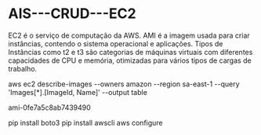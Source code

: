 # AIS---CRUD---EC2

EC2 é o serviço de computação da AWS.
AMI é a imagem usada para criar instâncias, contendo o sistema operacional e aplicações.
Tipos de Instâncias como t2 e t3 são categorias de máquinas virtuais com diferentes capacidades de CPU e memória, otimizadas para vários tipos de cargas de trabalho.

aws ec2 describe-images --owners amazon --region sa-east-1 --query 'Images[*].[ImageId, Name]' --output table

ami-0fe7a5c8ab7439490

pip install boto3
pip install awscli
aws configure
